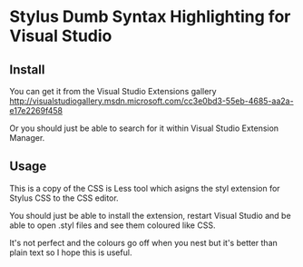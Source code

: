 
Stylus Dumb Syntax Highlighting for Visual Studio
=================================================

Install
-------

You can get it from the Visual Studio Extensions gallery <http://visualstudiogallery.msdn.microsoft.com/cc3e0bd3-55eb-4685-aa2a-e17e2269f458>

Or you should just be able to search for it within Visual Studio Extension Manager.

Usage
-----
This is a copy of the CSS is Less tool which asigns the styl extension for Stylus CSS to the CSS editor.

You should just be able to install the extension, restart Visual Studio and be able to open .styl files and see them coloured like CSS.

It's not perfect and the colours go off when you nest but it's better than plain text so I hope this is useful.
